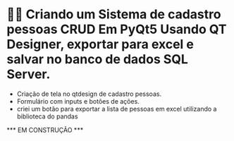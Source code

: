 # 👨‍💻️ Criando um Sistema de cadastro pessoas CRUD Em PyQt5 Usando QT Designer, exportar para excel e salvar no banco de dados SQL Server.

- Criação de tela no qtdesign de cadastro pessoas.<br/> 
- Formulário com inputs e botões de ações.<br/>
- criei um botão para exportar a lista de pessoas em excel utilizando a biblioteca do pandas</b>

*** EM CONSTRUÇÃO ***